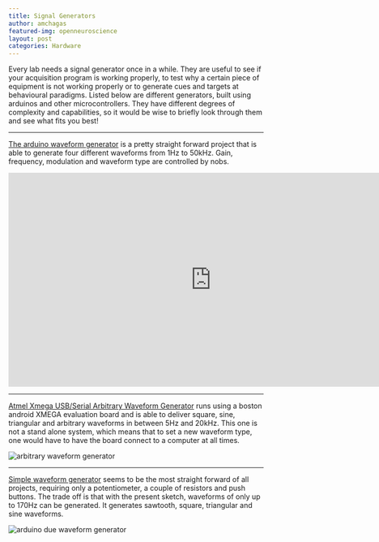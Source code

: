 ```yaml
---
title: Signal Generators
author: amchagas
featured-img: openneuroscience
layout: post
categories: Hardware
---
```



Every lab needs a signal generator once in a while. They are useful to see if your acquisition program is working properly, to test why a certain piece of equipment is not working properly or to generate cues and targets at behavioural paradigms. Listed below are different generators, built using arduinos and other microcontrollers. They have different degrees of complexity and capabilities, so it would be wise to briefly look through them and see what fits you best!


---

[The arduino waveform generator](http://www.instructables.com/id/Arduino-Waveform-Generator/) is a pretty straight forward project that is able to generate four different waveforms from 1Hz to 50kHz. Gain, frequency, modulation and waveform type are controlled by nobs.

<iframe width="800" height="422" src="https://www.youtube.com/embed/gz_gVKWFN8E" frameborder="0" allow="accelerometer; autoplay; encrypted-media; gyroscope; picture-in-picture" allowfullscreen></iframe>

---


[Atmel Xmega USB/Serial Arbitrary Waveform Generator](http://www.instructables.com/id/Atmel-Xmega-USBSerial-Arbitrary-Waveform-Generato/?ALLSTEPS) runs using a boston android XMEGA evaluation board and is able to deliver square, sine, triangular and arbitrary waveforms in between 5Hz and 20kHz. This one is not a stand alone system, which means that to set a new waveform type, one would have to have the board connect to a computer at all times.

<img src="https://i1.wp.com/www.instructables.com/files/deriv/FWF/PWX4/G79D44SM/FWFPWX4G79D44SM.LARGE.jpg?w=800" alt="arbitrary waveform generator" data-recalc-dims="1" />

---

[Simple waveform generator](http://arduino.cc/en/Tutorial/DueSimpleWaveformGenerator) seems to be the most straight forward of all projects, requiring only a potentiometer, a couple of resistors and push buttons. The trade off is that with the present sketch, waveforms of only up to 170Hz can be generated. It generates sawtooth, square, triangular and sine waveforms.

<img src="https://i0.wp.com/arduino.cc/en/uploads/Tutorial/DueSimpleWaveform_fritzing.png?w=800" alt="arduino due waveform generator" data-recalc-dims="1" />
